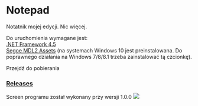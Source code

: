 # Notepad
Notatnik mojej edycji. Nic więcej.

Do uruchomienia wymagane jest:<br>
<a href="https://www.microsoft.com/pl-pl/download/details.aspx?id=30653">.NET Framework 4.5</a><br>
<a href="https://file.siemv.pl/czcionki/segmdl2.ttf">Segoe MDL2 Assets</a> (na systemach Windows 10 jest preinstalowana. Do poprawnego działania na Windows 7/8/8.1 trzeba zainstalować tą czcionkę).

Przejdź do pobierania<br>
### <a href="https://github.com/KrzysiekSiemv/Notepad/releases/tag/1.0.1">Releases</a>

Screen programu został wykonany przy wersji 1.0.0
<img src="https://i.imgur.com/AYb10zA.png" />
